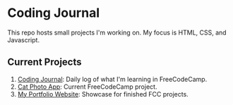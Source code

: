 <h1>Coding Journal</h1>
This repo hosts small projects I'm working on. My focus is HTML, CSS, and Javascript.
<br>
<h2>Current Projects</h2>
<ol>
   <li><a href="https://github.com/Zacharyjpeter/coding-journal/blob/main/journal.md">Coding Journal</a>: Daily log of what I'm learning in FreeCodeCamp.
   <li><a href="https://github.com/Zacharyjpeter/coding-journal/blob/main/Cat%20Photo%20App.html">Cat Photo App</a>: Current FreeCodeCamp project. 
   <li><a href="https://zacharyjpeter.github.io">My Portfolio Website</a>: Showcase for finished FCC projects.</li>
</ol>
